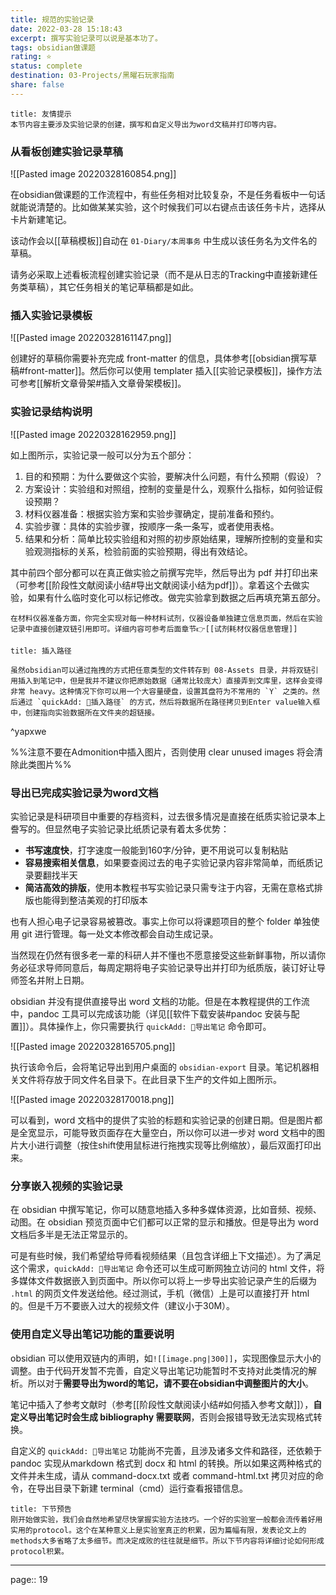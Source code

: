 ```yaml
---
title: 规范的实验记录
date: 2022-03-28 15:18:43
excerpt: 撰写实验记录可以说是基本功了。
tags: obsidian做课题
rating: ⭐
status: complete
destination: 03-Projects/黑曜石玩家指南
share: false
---
```


```ad-info
title: 友情提示
本节内容主要涉及实验记录的创建，撰写和自定义导出为word文稿并打印等内容。
```

### 从看板创建实验记录草稿

![[Pasted image 20220328160854.png]]

在obsidian做课题的工作流程中，有些任务相对比较复杂，不是任务看板中一句话就能说清楚的。比如做某某实验，这个时候我们可以右键点击该任务卡片，选择从卡片新建笔记。

该动作会以[[草稿模板]]自动在 `01-Diary/本周事务` 中生成以该任务名为文件名的草稿。

请务必采取上述看板流程创建实验记录（而不是从日志的Tracking中直接新建任务类草稿），其它任务相关的笔记草稿都是如此。

### 插入实验记录模板

![[Pasted image 20220328161147.png]]

创建好的草稿你需要补充完成 front-matter 的信息，具体参考[[obsidian撰写草稿#front-matter]]。然后你可以使用 templater 插入[[实验记录模板]]，操作方法可参考[[解析文章骨架#插入文章骨架模板]]。


### 实验记录结构说明

![[Pasted image 20220328162959.png]]

如上图所示，实验记录一般可以分为五个部分：

1. 目的和预期：为什么要做这个实验，要解决什么问题，有什么预期（假设）？
2. 方案设计：实验组和对照组，控制的变量是什么，观察什么指标，如何验证假设预期？
3. 材料仪器准备：根据实验方案和实验步骤确定，提前准备和预约。
4. 实验步骤：具体的实验步骤，按顺序一条一条写，或者使用表格。
5. 结果和分析：简单比较实验组和对照的初步原始结果，理解所控制的变量和实验观测指标的关系，检验前面的实验预期，得出有效结论。

其中前四个部分都可以在真正做实验之前撰写完毕，然后导出为 pdf 并打印出来（可参考[[阶段性文献阅读小结#导出文献阅读小结为pdf]]）。拿着这个去做实验，如果有什么临时变化可以标记修改。做完实验拿到数据之后再填充第五部分。

```ad-tip
在材料仪器准备方面，你完全实现对每一种材料试剂，仪器设备单独建立信息页面，然后在实验记录中直接创建双链引用即可。详细内容可参考后面章节👉[[试剂耗材仪器信息管理]]
```

```ad-tip
title: 插入路径

虽然obsidian可以通过拖拽的方式把任意类型的文件转存到 08-Assets 目录，并将双链引用插入到笔记中，但是我并不建议你把原始数据（通常比较庞大）直接弄到文库里，这样会变得非常 heavy。这种情况下你可以用一个大容量硬盘，设置其盘符为不常用的 `Y` 之类的。然后通过 `quickAdd: 📂插入路径` 的方式，然后将数据所在路径拷贝到Enter value输入框中，创建指向实验数据所在文件夹的超链接。
```
^yapxwe

%%注意不要在Admonition中插入图片，否则使用 clear unused images 将会清除此类图片%%

### 导出已完成实验记录为word文档

实验记录是科研项目中重要的存档资料，过去很多情况是直接在纸质实验记录本上誊写的。但显然电子实验记录比纸质记录有着太多优势：

- **书写速度快**，打字速度一般能到160字/分钟，更不用说可以复制粘贴
- **容易搜索相关信息**，如果要查阅过去的电子实验记录内容非常简单，而纸质记录要翻找半天
- **简洁高效的排版**，使用本教程书写实验记录只需专注于内容，无需在意格式排版也能得到整洁美观的打印版本

也有人担心电子记录容易被篡改。事实上你可以将课题项目的整个 folder 单独使用 git 进行管理。每一处文本修改都会自动生成记录。

当然现在仍然有很多老一辈的科研人并不懂也不愿意接受这些新鲜事物，所以请你务必征求导师同意后，每周定期将电子实验记录导出并打印为纸质版，装订好让导师签名并附上日期。

obsidian 并没有提供直接导出 word 文档的功能。但是在本教程提供的工作流中，pandoc 工具可以完成该功能（详见[[软件下载安装#pandoc 安装与配置]]）。具体操作上，你只需要执行 `quickAdd: 👑导出笔记` 命令即可。

![[Pasted image 20220328165705.png]]

执行该命令后，会将笔记导出到用户桌面的 `obsidian-export` 目录。笔记机器相关文件将存放于同文件名目录下。在此目录下生产的文件如上图所示。

![[Pasted image 20220328170018.png]]

可以看到，word 文档中的提供了实验的标题和实验记录的创建日期。但是图片都是全宽显示，可能导致页面存在大量空白，所以你可以进一步对 word 文档中的图片大小进行调整（按住shift使用鼠标进行拖拽实现等比例缩放），最后双面打印出来。


### 分享嵌入视频的实验记录

在 obsidian 中撰写笔记，你可以随意地插入多种多媒体资源，比如音频、视频、动图。在 obsidian 预览页面中它们都可以正常的显示和播放。但是导出为 word 文档后多半是无法正常显示的。

可是有些时候，我们希望给导师看视频结果（且包含详细上下文描述）。为了满足这个需求，`quickAdd: 👑导出笔记` 命令还可以生成可断网独立访问的 html 文件，将多媒体文件数据嵌入到页面中。所以你可以将上一步导出实验记录产生的后缀为 `.html` 的网页文件发送给他。经过测试，手机（微信）上是可以直接打开 html 的。但是千万不要嵌入过大的视频文件（建议小于30M）。


### 使用自定义导出笔记功能的重要说明

obsidian 可以使用双链内的声明，如`![[image.png|300]]`，实现图像显示大小的调整。由于代码开发暂不完善，自定义导出笔记功能暂时不支持对此类情况的解析。所以对于**需要导出为word的笔记，请不要在obsidian中调整图片的大小**。

笔记中插入了参考文献时（参考[[阶段性文献阅读小结#如何插入参考文献]]），**自定义导出笔记时会生成 bibliography 需要联网**，否则会报错导致无法实现格式转换。

自定义的 `quickAdd: 👑导出笔记` 功能尚不完善，且涉及诸多文件和路径，还依赖于 pandoc 实现从markdown 格式到 docx 和 html 的转换。所以如果这两种格式的文件并未生成，请从 command-docx.txt 或者 command-html.txt 拷贝对应的命令，在导出目录下新建 terminal（cmd）运行查看报错信息。

```ad-info
title: 下节预告
刚开始做实验，我们会自然地希望尽快掌握实验方法技巧。一个好的实验室一般都会流传着好用实用的protocol。这个在某种意义上是实验室真正的积累，因为篇幅有限，发表论文上的methods大多省略了太多细节。而决定成败的往往就是细节。所以下节内容将详细讨论如何形成protocol积累。
```

---

page:: 19